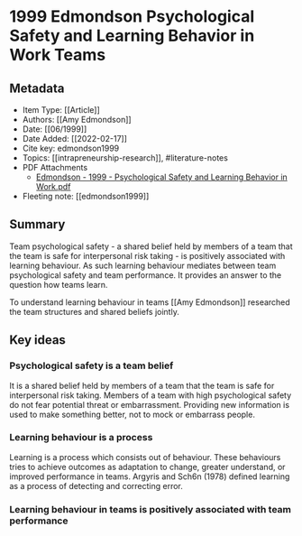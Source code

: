 # 1999 Edmondson Psychological Safety and Learning Behavior in Work Teams

## Metadata

- Item Type: [[Article]]
- Authors: [[Amy Edmondson]]
- Date: [[06/1999]]
- Date Added: [[2022-02-17]]
- Cite key: edmondson1999
- Topics: [[intrapreneurship-research]], #literature-notes
- PDF Attachments
  - [Edmondson - 1999 - Psychological Safety and Learning Behavior in Work.pdf](zotero://open-pdf/library/items/GCFY8NFT)
- Fleeting note: [[edmondson1999]]

## Summary

Team psychological safety - a shared belief held by members of a team that the team is safe for interpersonal risk taking - is positively associated with learning behaviour. As such learning behaviour mediates between team psychological safety and team performance. It provides an answer to the question how teams learn.

To understand learning behaviour in teams [[Amy Edmondson]] researched the team structures and shared beliefs jointly.

## Key ideas

### Psychological safety is a team belief

It is a shared belief held by members of a team that the team is safe for interpersonal risk taking. Members of a team with high psychological safety do not fear potential threat or embarrassment. Providing new information is used to make something better, not to mock or embarrass people.

### Learning behaviour is a process

Learning is a process which consists out of behaviour. These behaviours tries to achieve outcomes as adaptation to change, greater understand, or improved performance in teams. Argyris and Sch6n (1978) defined learning as a process of detecting and correcting error.

### Learning behaviour in teams is positively associated with team performance
